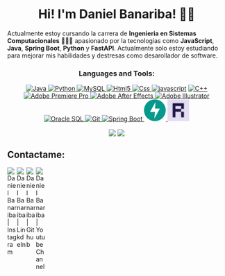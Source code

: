<div align="center">
  <h1 align="center">Hi! I'm Daniel Banariba! 👋🏽</a></h1>
</div>

Actualmente estoy cursando la carrera de **Ingenieria en Sistemas Computacionales** 👨🏽‍💻 apasionado por la tecnologias como **JavaScript**, **Java**, **Spring Boot**, **Python** y **FastAPI**. Actualmente solo estoy estudiando para mejorar mis habilidades y destresas como desarollador de software.

<!-- Lenguajes y Herramientas que puedo dominar -->
<h3 align="center">Languages and Tools:</h3>
<p align="center"> 
  <a href="https://www.java.com/" target="_blank"><img src="https://img.icons8.com/color/144/000000/java-coffee-cup-logo--v1.png" alt="Java" width="50" height="50"/> </a> 
  <a href="https://www.python.org/" target="_blank"><img src="https://img.icons8.com/color/144/000000/python--v1.png" alt="Python" width="50" height="50"/> </a>
  <a href="https://www.mysql.com/" target="_blank"> <img src="https://img.icons8.com/external-flat-juicy-fish/60/000000/external-sql-coding-and-development-flat-flat-juicy-fish.png" alt="MySQL" width="50" height="50"/> </a> 
  <a href="https://www.w3.org/html/" target="_blank"> <img src="https://img.icons8.com/color/144/000000/html-5--v1.png" alt="Html5" width="50" height="50"/> </a> 
  <a href="https://www.w3schools.com/css/" target="_blank"> <img src="https://img.icons8.com/color/150/000000/css3.png" alt="Css" width="50" height="50"/> </a> 
  <a href="https://developer.mozilla.org/en-US/docs/Web/JavaScript" target="_blank"> <img src="https://img.icons8.com/color/144/000000/javascript--v1.png" alt="javascript" width="50" height="50"/></a> 
  <a href="https://www.cplusplus.com/doc/tutorial/" target="_blank"> <img src="https://img.icons8.com/color/144/000000/c-plus-plus-logo.png" alt="C++" width="50" height="50"/> </a> 
  <a href="https://www.adobe.com/products/premiere.html" target="_blank"> <img src="https://img.icons8.com/color/144/000000/adobe-premiere-pro--v1.png" alt="Adobe Premiere Pro" width="50" height="50"/> </a> 
  <a href="https://www.adobe.com/products/aftereffects.html" target="_blank"> <img src="https://img.icons8.com/color/144/000000/adobe-after-effects--v1.png" alt="Adobe After Effects" width="50" height="50"/> </a> 
  <a href="https://www.adobe.com/products/illustrator.html" target="_blank"> <img src="https://img.icons8.com/color/144/000000/adobe-illustrator--v1.png" alt="Adobe Illustrator" width="50" height="50"/> </a> 
  <a href="https://www.oracle.com/database/" target="_blank"> <img src="https://img.icons8.com/color/144/000000/oracle-logo.png" alt="Oracle SQL" width="50" height="50"/> </a> 
  <a href="https://git-scm.com/" target="_blank"> <img src="https://img.icons8.com/color/144/000000/git.png" alt="Git" width="50" height="50"/> </a> 
  <a href="https://spring.io/projects/spring-boot" target="_blank"> <img src="https://img.icons8.com/color/144/000000/spring-logo.png" alt="Spring Boot" width="50" height="50"/> </a> 
  <a href="https://fastapi.tiangolo.com/" target="_blank"> <img src="/img/fastapi-logo.svg" alt="FastAPI" width="50" height="50"/> </a>
  <a href="https://reflex.dev/" target="_blank"> <img src="/img/reflex.jpg" alt="Reflex" width="50" height="50"/> </a> 
</p>

<p align="center">
  
<img height="180em" src="https://github-readme-stats.vercel.app/api/top-langs/?username=danielbanariba&layout=compact&theme=github_dark_dimmed&&show_icons=true" align = "center"/>
<img height="180em" src="https://github-readme-stats.vercel.app/api?username=danielbanariba&theme=github_dark_dimmed&show_icons=true" align = "center"/>
<!-- Lo voy a comentar porque uno nunca sabe si despues lo quiere volver a ponerlo xd pero es un grafico con un circulo bien cute
[![Top Langs](https://github-readme-stats.vercel.app/api/top-langs/?username=danielbanariba&layout=pie&theme=github_dark&custom_title=Arthapz%27s%20Top%20Langs)](https://github.com/danielbanariba/github-readme-stats)
--></p>

## Contactame: 


<!-- Redes Sociales -->
<a href="https://www.instagram.com/danielbanariba">
  <img align="left" alt="Daniel Banariba | Instagram" width="22px" src="https://simpleicons.vercel.app/instagram/fff"/>
</a>
<a href="https://www.linkedin.com/in/danielbanariba">
  <img align="left" alt="Daniel Banariba | LinkdeIn" width="22px" src="https://simpleicons.vercel.app/linkedin/fff"/>
</a>
<a href="https://github.com/danielbanariba">
  <img align="left" alt="Daniel Banariba | Github" width="22px" src="https://simpleicons.vercel.app/github/fff" />
</a>
  <a href="https://www.youtube.com/@danielbanariba">
  <img align="left" alt="Daniel Banariba | Youtube Channel" width="22px" src="https://simpleicons.vercel.app/youtube/fff" />
</p>


<!--
**DanielBanariba/danielbanariba** is a ✨ _special_ ✨ repository because its `README.md` (this file) appears on your GitHub profile.

Here are some ideas to get you started:

- 🔭 I’m currently working on ...
- 🌱 I’m currently learning ...
- 👯 I’m looking to collaborate on ...
- 🤔 I’m looking for help with ...
- 💬 Ask me about ...
- 📫 How to reach me: ...
- 😄 Pronouns: ...
- ⚡ Fun fact: ...
-->

